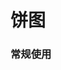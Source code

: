 # 饼图

### 常规使用

<vEcharts-demo
    demo-height="300px"
    source-code="common-charts:::Pie/Pie-demo"
/>

